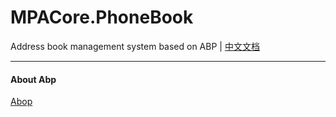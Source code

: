 # MPACore.PhoneBook
Address book management system based on ABP | [中文文档](README.zh-CN.md)

---
#### About Abp
[Abop](https://aspnetboilerplate.com/)

